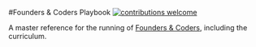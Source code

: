 #Founders &amp; Coders Playbook [![contributions welcome](https://img.shields.io/badge/contributions-welcome-brightgreen.svg?style=flat)](https://github.com/foundersandcoders/playbook/issues)

A master reference for the running of [Founders &amp; Coders](http://www.foundersandcoders.org), including the curriculum.
